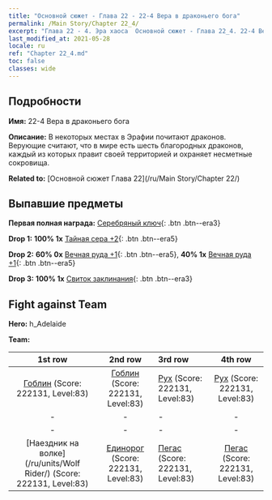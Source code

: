 ```yaml
---
title: "Основной сюжет - Глава 22 - 22-4 Вера в драконьего бога"
permalink: /Main Story/Chapter 22_4/
excerpt: "Глава 22 - 4. Эра хаоса  Основной сюжет - Глава 22_4. 22-4 Вера в драконьего бога"
last_modified_at: 2021-05-28
locale: ru
ref: "Chapter 22_4.md"
toc: false
classes: wide
---
```


## Подробности

 **Имя:** 22-4 Вера в драконьего бога

 **Описание:** В некоторых местах в Эрафии почитают драконов. Верующие считают, что в мире есть шесть благородных драконов, каждый из которых правит своей территорией и охраняет несметные сокровища.

 **Related to:** [Основной сюжет Глава 22](/ru/Main Story/Chapter 22/)

## Выпавшие предметы

 **Первая полная награда:** [Серебряный ключ](/ItemsRU/con_693/){: .btn .btn--era3}

 **Drop 1:** **100% 1x** [Тайная сера +2](/ItemsRU/mat_78/){: .btn .btn--era5}

 **Drop 2:** **60% 0x** [Вечная руда +1](/ItemsRU/mat_68/){: .btn .btn--era5}, **40% 1x** [Вечная руда +1](/ItemsRU/mat_68/){: .btn .btn--era5}

 **Drop 3:** **100% 1x** [Свиток заклинания](/ItemsRU/con_694/){: .btn .btn--era3}


## Fight against Team
 **Hero:** h_Adelaide

 **Team:**


  | 1st row | 2nd row | 3rd row | 4th row |
  |:----:|:----:|:----|:----:|
  | [Гоблин](/ru/units/Goblin/) (Score: 222131, Level:83)  | [Гоблин](/ru/units/Goblin/) (Score: 222131, Level:83)  | [Рух](/ru/units/Roc/) (Score: 222131, Level:83)  | [Рух](/ru/units/Roc/) (Score: 222131, Level:83)  |
  | - | - | - | - |
  | - | - | - | - |
  | [Наездник на волке](/ru/units/Wolf Rider/) (Score: 222131, Level:83)  | [Единорог](/ru/units/Unicorn/) (Score: 222131, Level:83)  | [Пегас](/ru/units/Pegasus/) (Score: 222131, Level:83)  | [Пегас](/ru/units/Pegasus/) (Score: 222131, Level:83)  |



